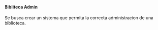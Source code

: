 #### Bibliteca Admin 

Se busca crear un sistema que permita la correcta 
administracion de una biblioteca.

